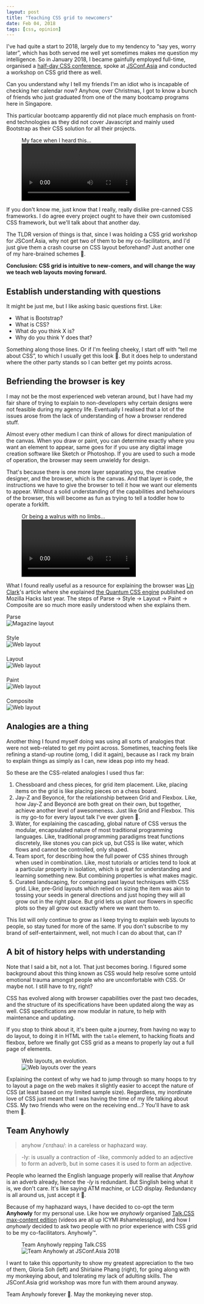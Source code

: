 ```yaml
---
layout: post
title: "Teaching CSS grid to newcomers"
date: Feb 04, 2018
tags: [css, opinion]
---
```

I've had quite a start to 2018, largely due to my tendency to “say yes, worry later”, which has both served me well yet sometimes makes me question my intelligence. So in January 2018, I became gainfully employed full-time, organised a [half-day CSS conference](https://singaporecss.github.io/24/), spoke at [JSConf.Asia](https://2018.jsconf.asia/) and conducted a workshop on CSS grid there as well.

Can you understand why I tell my friends I'm an idiot who is incapable of checking her calendar now? Anyhow, over Christmas, I got to know a bunch of friends who just graduated from one of the many bootcamp programs here in Singapore.

This particular bootcamp apparently did not place much emphasis on front-end technologies as they did not cover Javascript and mainly used Bootstrap as their CSS solution for all their projects.

<figure>
    <figcaption>My face when I heard this...</figcaption>
    <video autoplay loop>
        <source src="{{ site.url }}/assets/videos/wtf.mp4" type="video/mp4" />Sorry, your browser doesn't support embedded videos, but don't worry, you can <a href="{{ site.url }}/assets/videos/wtf.mp4">download it</a>and watch it with your favourite video player!
    </video>
</figure>

If you don't know me, just know that I really, really dislike pre-canned CSS frameworks. I do agree every project ought to have their own customised CSS framework, but we'll talk about that another day.

The TLDR version of things is that, since I was holding a CSS grid workshop for JSConf.Asia, why not get two of them to be my co-facilitators, and I'd just give them a crash course on CSS layout beforehand? Just another one of my hare-brained schemes <span class="emoji" role="img" tabindex="0" aria-label="person shrugging">&#x1F937;</span>.

**Conclusion: CSS grid is intuitive to new-comers, and will change the way we teach web layouts moving forward.**

## Establish understanding with questions

It might be just me, but I like asking basic questions first. Like:
- What is Bootstrap?
- What is CSS?
- What do you think X is?
- Why do you think Y does that?

Something along those lines. Or if I'm feeling cheeky, I start off with “tell me about CSS”, to which I usually get this look <span class="emoji" role="img" tabindex="0" aria-label="face with raised eyebrow">&#x1F928;</span>. But it does help to understand where the other party stands so I can better get my points across.

## Befriending the browser is key

I may not be the most experienced web veteran around, but I have had my fair share of trying to explain to non-developers why certain designs were not feasible during my agency life. Eventually I realised that a lot of the issues arose from the lack of understanding of how a browser rendered stuff.

Almost every other medium I can think of allows for direct manipulation of the canvas. When you draw or paint, you can determine exactly where you want an element to appear, same goes for if you use any digital image creation software like Sketch or Photoshop. If you are used to such a mode of operation, the browser may seem unwieldy for design.

That's because there is one more layer separating you, the creative designer, and the browser, which is the canvas. And that layer is code, the instructions we have to give the browser to tell it how we want our elements to appear. Without a solid understanding of the capabilities and behaviours of the browser, this will become as fun as trying to tell a toddler how to operate a forklift.

<figure>
    <figcaption>Or being a walrus with no limbs...</figcaption>
    <video autoplay loop>
        <source src="{{ site.url }}/assets/videos/walrus.mp4" type="video/mp4" />Sorry, your browser doesn't support embedded videos, but don't worry, you can <a href="{{ site.url }}/assets/videos/walrus.mp4">download it</a>and watch it with your favourite video player!
    </video>
</figure>

What I found really useful as a resource for explaining the browser was [Lin Clark](https://code-cartoons.com/)'s article where she explained [the Quantum CSS engine](https://hacks.mozilla.org/2017/08/inside-a-super-fast-css-engine-quantum-css-aka-stylo/) published on Mozilla Hacks last year. The steps of Parse → Style → Layout → Paint → Composite are so much more easily understood when she explains them.

<div class="figure-wrapper">
  <figure class="multiple" style="margin: 0 0 1.5em;">
    <figcaption>Parse</figcaption>
    <img src="{{ site.url }}/assets/images/posts/newcomers/02-parse.png" alt="Magazine layout"/>
  </figure>
  <figure class="multiple" style="margin: 0 0 1.5em;">
    <figcaption>Style</figcaption>
    <img src="{{ site.url }}/assets/images/posts/newcomers/03-style.png" alt="Web layout"/>
  </figure>
  <figure class="multiple" style="margin: 0 0 1.5em;">
    <figcaption>Layout</figcaption>
    <img src="{{ site.url }}/assets/images/posts/newcomers/04-layout.png" alt="Web layout"/>
  </figure>
  <figure class="multiple" style="margin: 0 0 1.5em;">
    <figcaption>Paint</figcaption>
    <img src="{{ site.url }}/assets/images/posts/newcomers/05-paint.png" alt="Web layout"/>
  </figure>
  <figure class="multiple" style="margin: 0 0 1.5em;">
    <figcaption>Composite</figcaption>
    <img src="{{ site.url }}/assets/images/posts/newcomers/06-composite.png" alt="Web layout"/>
  </figure>
</div>

## Analogies are a thing

Another thing I found myself doing was using all sorts of analogies that were not web-related to get my point across. Sometimes, teaching feels like refining a stand-up routine (omg, I did it again), because as I rack my brain to explain things as simply as I can, new ideas pop into my head.

So these are the CSS-related analogies I used thus far:

1. Chessboard and chess pieces, for grid item placement. Like, placing items on the grid is like placing pieces on a chess board.
2. Jay-Z and Beyoncé, for the relationship between Grid and Flexbox. Like, how Jay-Z and Beyoncé are both great on their own, but together, achieve another level of awesomeness. Just like Grid and Flexbox. This is my go-to for every layout talk I've ever given <span class="emoji" role="img" tabindex="0" aria-label="ROFL">&#x1F923;</span>.
3. Water, for explaining the cascading, global nature of CSS versus the modular, encapsulated nature of most traditional programming languages. Like, traditional programming paradigms treat functions discretely, like stones you can pick up, but CSS is like water, which flows and cannot be controlled, only shaped.
4. Team sport, for describing how the full power of CSS shines through when used in combination. Like, most tutorials or articles tend to look at a particular property in isolation, which is great for understanding and learning something new. But combining properties is what makes magic.
4. Curated landscaping, for comparing past layout techniques with CSS grid. Like, pre-Grid layouts which relied on sizing the item was akin to tossing your seeds in general directions and just hoping they will all grow out in the right place. But grid lets us plant our flowers in specific plots so they all grow out exactly where we want them to.

This list will only continue to grow as I keep trying to explain web layouts to people, so stay tuned for more of the same. If you don't subscribe to my brand of self-entertainment, well, not much I can do about that, can I?

## A bit of history helps with understanding

Note that I said a bit, not a lot. That just becomes boring. I figured some background about this thing known as CSS would help resolve some untold emotional trauma amongst people who are uncomfortable with CSS. Or maybe not. I still have to try, right?

CSS has evolved along with browser capabilities over the past two decades, and the structure of its specifications have been updated along the way as well. CSS specifications are now modular in nature, to help with maintenance and updating.

If you stop to think about it, it's been quite a journey, from having no way to do layout, to doing it in HTML with the `table` element, to hacking floats and flexbox, before we finally got CSS grid as a means to properly lay out a full page of elements.

<figure>
    <figcaption>Web layouts, an evolution.</figcaption>
    <img srcset="{{ site.url }}/assets/images/posts/newcomers/layouts-480.jpg 480w, {{ site.url }}/assets/images/posts/newcomers/layouts-640.jpg 640w, {{ site.url }}/assets/images/posts/newcomers/layouts-960.jpg 960w, {{ site.url }}/assets/images/posts/newcomers/layouts-1280.jpg 1280w" sizes="(max-width: 400px) 100vw, (max-width: 960px) 75vw, 640px" src="{{ site.url }}/assets/images/posts/newcomers/layouts-640.jpg" alt="Web layouts over the years" />
</figure>

Explaining the context of why we had to jump through so many hoops to try to layout a page on the web makes it slightly easier to accept the nature of CSS (at least based on my limited sample size). Regardless, my inordinate love of CSS just meant that I was having the time of my life talking about CSS. My two friends who were on the receiving end…? You'll have to ask them <span class="emoji" role="img" tabindex="0" aria-label="ROFL">&#x1F923;</span>.

## Team Anyhowly

> anyhow /ˈɛnɪhaʊ/: in a careless or haphazard way.

> -ly: is usually a contraction of -like, commonly added to an adjective to form an adverb, but in some cases it is used to form an adjective.

People who learned the English language properly will realise that *Anyhow* is an adverb already, hence the *-ly* is redundant. But Singlish being what it is, we don't care. It's like saying ATM machine, or LCD display. Redundancy is all around us, just accept it <span class="emoji" role="img" tabindex="0" aria-label="person shrugging">&#x1F937;</span>.

Because of my haphazard ways, I have decided to co-opt the term **Anyhowly** for my personal use. Like how we *anyhowly* organised [Talk.CSS max-content edition](https://singaporecss.github.io/24/) (videos are all up ICYMI #shamelessplug), and how I *anyhowly* decided to ask two people with no prior experience with CSS grid to be my co-facilitators. Anyhowly™.

<figure>
    <figcaption>Team Anyhowly repping Talk.CSS</figcaption>
    <img srcset="{{ site.url }}/assets/images/posts/newcomers/team-anyhowly-480.jpg 480w, {{ site.url }}/assets/images/posts/newcomers/team-anyhowly-640.jpg 640w, {{ site.url }}/assets/images/posts/newcomers/team-anyhowly-960.jpg 960w, {{ site.url }}/assets/images/posts/newcomers/team-anyhowly-1280.jpg 1280w" sizes="(max-width: 400px) 100vw, (max-width: 960px) 75vw, 640px" src="{{ site.url }}/assets/images/posts/newcomers/team-anyhowly-640.jpg" alt="Team Anyhowly at JSConf.Asia 2018" />
</figure>

I want to take this opportunity to show my greatest appreciation to the two of them, Gloria Soh (left) and Shirlaine Phang (right), for going along with my monkeying about, and tolerating my lack of adulting skills. The JSConf.Asia grid workshop was more fun with them around anyway.

Team Anyhowly forever <span class="emoji" role="img" tabindex="0" aria-label="person gesturing ok">&#x1F646;</span>. May the monkeying never stop.
